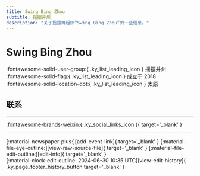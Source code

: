 ```yaml
---
title: Swing Bing Zhou
subtitle: 摇摆并州
description: "关于摇摆舞组织“Swing Bing Zhou”的一些信息。"
---
```


# Swing Bing Zhou

:fontawesome-solid-user-group:{ .ky_list_leading_icon } 摇摆并州  
:fontawesome-solid-flag:{ .ky_list_leading_icon } 成立于 2018  
:fontawesome-solid-location-dot:{ .ky_list_leading_icon } 太原  


## 联系


---

 [:fontawesome-brands-weixin:{ .ky_social_links_icon }](# "摇摆并州"){ target='_blank' }

---

<div class="ky_page_footer" markdown>
<div class="ky_page_footer_trailing" markdown="span">
[:material-newspaper-plus:][add-event-link]{ target='_blank' }
[:material-file-eye-outline:][view-raw-source-file]{ target='_blank' }
[:material-file-edit-outline:][edit-info]{ target='_blank' }
</div>
<div class="ky_page_footer_leading" markdown="span">
[:material-clock-edit-outline: 2024-06-30 10:35 UTC][view-edit-history]{ .ky_page_footer_history_button target='_blank' }
</div>
</div>

[add-event-link]: https://github.com/swingdance/events/issues/new?assignees=&labels=add+event&projects=&template=02-add_entity.yml&title=%5Bcn%5D%20%3CName%3E&region=cn&province=Shanxi&city=Taiyuan&org_id=swing-bing-zhou "添加活动"
[view-raw-source-file]: https://github.com/swingdance/orgs/blob/main/cn/swing-bing-zhou.json "查看原始源文件"
[edit-info]: https://github.com/swingdance/orgs/issues/new?assignees=&labels=update+org&projects=&template=03-update_entity.yml&title=%5Bcn%5D%20Swing%20Bing%20Zhou&region=cn&id=swing-bing-zhou&name=Swing%20Bing%20Zhou "编辑信息"

[view-edit-history]: https://github.com/swingdance/orgs/commits/main/cn/swing-bing-zhou.json "查看编辑历史"
